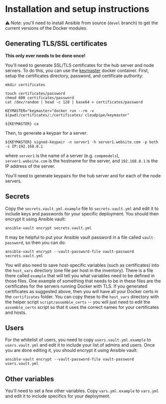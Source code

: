 # Installation and setup instructions

:warning: Note: you'll need to install Ansible from source (`devel` branch) to
    get the current versions of the Docker modules.

## Generating TLS/SSL certificates

**This only ever needs to be done once!**

You'll need to generate SSL/TLS certificates for the hub server and node servers.
To do this, you can use the [keymaster](https://github.com/cloudpipe/keymaster) docker container.
First, setup the certificates directory, password, and certificate authority:

```
mkdir certificates

touch certificates/password
chmod 600 certificates/password
cat /dev/random | head -c 128 | base64 > certificates/password

KEYMASTER="keymaster="docker run --rm -v $(pwd)/certificates/:/certificates/ cloudpipe/keymaster"

${KEYMASTER} ca
```

Then, to generate a keypair for a server:

```
${KEYMASTER} signed-keypair -n server1 -h server1.website.com -p both -s IP:192.168.0.1
```

where `server1` is the name of a server (e.g. `compmodels`), `server1.website.com` is the hostname for the server, and `192.168.0.1` is the IP address of the server.

You'll need to generate keypairs for the hub server and for each of the node servers.

## Secrets

Copy the `secrets.vault.yml.example` file to `secrets.vault.yml` and edit it to include keys and passwords for your specific deployment. You should then encrypt it using Ansible vault:

```
ansible-vault encrypt secrets.vault.yml
```

It may be helpful to put your Ansible vault password in a file called `vault-password`, so then you can do:

```
ansible-vault encrypt --vault-password-file vault-password secrets.vault.yml
```

You will also need to save host-specific variables (such as certificates) into the `host_vars` directory (one file per host in the inventory). There is a file there called `example` that will tell you what variables need to be defined in those files. One example of something that needs to be in these files are the certificates for the servers running Docker with TLS. If you generated certificates as suggested above, then you will have all your Docker certs in the `certificates` folder. You can copy these to the `host_vars` directory with the helper script `script/assemble_certs` -- you will just need to edit the `assemble_certs` script so that it uses the correct names for your certificates and hosts.

## Users

For the whitelist of users, you need to copy `users.vault.yml.example` to `users.vault.yml` and edit it to include your list of admins and users. Once you are done editing it, you should encrypt it using Ansible vault:

```
ansible-vault encrypt --vault-password-file vault-password users.vault.yml
```

## Other variables

You'll need to set a few other variables. Copy `vars.yml.example` to `vars.yml` and edit it to include specifics for your deployment.
